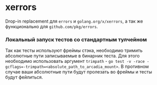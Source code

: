 # xerrors
Drop-in replacement для `errors` и `golang.org/x/xerrors`, а так же функционально для `github.com/pkg/errors`.

### Локальный запуск тестов со стандартным тулчейном

Так как тесты используют фреймы стэка, необходимо тримить абсолютные пути записываемые в бинарник теста. Для этого необходимо использовать аргумент `trimpath` - `go test -v -race -gcflags=-trimpath=<absolute_path_to_arcadia_mount>`. В противном случае ваши абсолютные пути будут пролезать во фреймы и тесты будут фейлиться.
